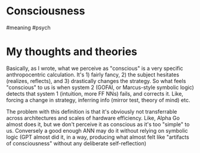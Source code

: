 # Consciousness

#meaning #psych

# My thoughts and theories

Basically, as I wrote, what we perceive as "conscious" is a very specific anthropocentric calculation. It's 1) fairly fancy, 2) the subject hesitates (realizes, reflects), and 3) drastically changes the strategy. So what feels "conscious" to us is when system 2 (GOFAI, or Marcus-style symbolic logic) detects that system 1 (intuition, more FF NNs) fails, and corrects it. Like, forcing a change in strategy, inferring info (mirror test, theory of mind) etc.

The problem with this definition is that it's obviously not transferrable across architectures and scales of hardware efficiency. Like, Alpha Go almost does it, but we don't perceive it as conscious as it's too "simple" to us. Conversely a good enough ANN may do it without relying on symbolic logic (GPT almost did it, in a way, producing what almost felt like "artifacts of consciousness" without any deliberate self-reflection)